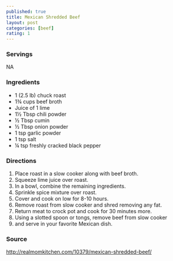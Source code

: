```yaml
---
published: true
title: Mexican Shredded Beef
layout: post
categories: [beef]
rating: 1
---
```

### Servings
NA

### Ingredients
- 1 (2.5 lb) chuck roast
- 1¾ cups beef broth
- Juice of 1 lime
- 1½ Tbsp chili powder
- ½ Tbsp cumin
- ½ Tbsp onion powder
- 1 tsp garlic powder
- 1 tsp salt
- ¼ tsp freshly cracked black pepper

### Directions
1. Place roast in a slow cooker along with beef broth.
2. Squeeze lime juice over roast.
3. In a bowl, combine the remaining ingredients.
4. Sprinkle spice mixture over roast.
5. Cover and cook on low for 8-10 hours.
6. Remove roast from slow cooker and shred removing any fat.
7. Return meat to crock pot and cook for 30 minutes more.
8. Using a slotted spoon or tongs, remove beef from slow cooker
9. and serve in your favorite Mexican dish.

### Source
<a href="http://realmomkitchen.com/10379/mexican-shredded-beef/" target="new">http://realmomkitchen.com/10379/mexican-shredded-beef/</a>
